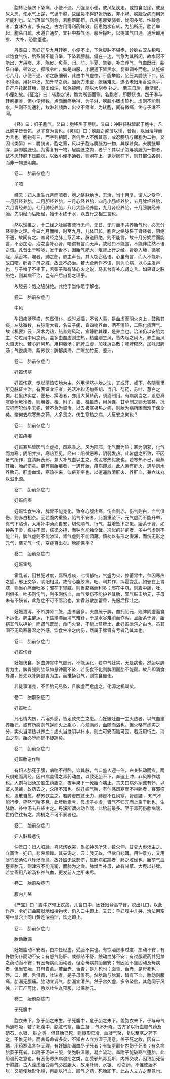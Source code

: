 <!-- { "loadSidebar": true } -->
　　胞转证候脐下急痛，小便不通。凡强忍小便，或风急疾走，或饱食忍尿，或忍尿入房，使水气上逆，气逼于胞，故屈戾不得舒张所致，非小肠、膀胱受病而用药所能利也。法当落其气则愈，若胞落即殂。凡病患禀受弱者，忧闷多郁、性躁急者，食味浓者，多有之。古方用滑利药鲜效。因思胞水自转，为胎所压，胎若举起，胞系自疏，水道自通矣，宜补中益气汤。服后探吐，以提其气自通。通后即用参、 大补，恐胎堕也。

　　丹溪曰：有妇妊孕九月转胞，小便不出，下急脚肿不堪步，诊脉右涩左稍和，此饱食气伤，胎系弱不能自举，下坠着膀胱，偏在一边，气急为其所闭，故水窍不能出，方用参、术、陈皮、炙草、归、芍、半夏、生姜，补血养气，气血既旺，胎系自举，顿饮之，探喉令吐，如是四服，小便通下皆黑水，复重调补而愈。又妊娠七八月，小便不通，诊之脉细弱，此由中气虚怯，不能举胎，胎压其膀胱下口，因不得溺，用补中汤，加升举之药。因药力未至，胀痛难忍，遂令老妇用香油涂手，自产户托起其胎，溺出如注，胀急顿解，随以大剂参 补之。 至三日后，胎渐起，小便如故。《证治》曰：转胞之说，胞为所逼而侧，名胞者，即膀胱也。然子淋与转胞相类，但小便频数，点滴而痛地得，为子淋，膀胱小肠虚热也。虚则不能制水，热则不能通利，故淋若频数，出少不痛者，为转胞，间有微痛，终与子淋不同。

　　《经》曰：妇子胞气。又曰：胞移热于膀胱。又曰：冲脉任脉皆起于胞中。凡此胞字皆音包，以子宫为言也。《灵枢》曰：膀胱之胞薄以懦，音抛，以当溲脬而为言也。胞物有三，而字则相同，奈何后人不解其意，或忍膀胱与尿胞为二物，又因《类纂》曰：膀胱者，胞之室，反以子胞与膀胱为一物，其误甚矣。夫膀胱即脬，脬即膀胱也。为得复有一物，居膀胱之内，者乎？其以子胞与膀胱为一物者，试不思转胞下压膀胱，以致小便不通者，则胞在上，更膀胱在下，则其部位各别，而非一物更明矣。

　　卷二　胎前杂症门

　　子喑

　　经云：妇人重生九月而喑者，胞之络脉绝也，无治，当十月复。谓人之受孕，一月肝经养胎，二月胆经养胎，三月心经养胎，四月小肠经养胎，五月脾经养胎，六月胃经养胎，七月肺经养胎，八月大肠经养胎，九月肾经养胎，十月膀胱经养胎。先阴经而后阳经，始于木终于水，以五行之相生言也。

　　然以理推之，十二经之脉昼夜流行无间，无日、无时而不共养胎气也，必无分经养胎之理。今曰九月而喑，时至九月，儿体已长，胞宫之络脉系于肾经者，阻绝不通，故间有之。盖肾经之脉上系舌本，脉道阻绝，则不能言，故十月分娩后而能言，不必加治，治之当补心肾。喑谓有言而无声，故经曰不能言，不能非绝然不语之谓。凡音出于喉咙，发于舌本，因胎气肥大，阻肾上行之经。肾脉入肺，循喉咙，系舌本。喉者，肺之部，肺主声音。其人窃窃私语，心虽有言，而人不能听，故曰喑。肺肾子母之脏，故云不必治。若大全解作不语，则为心病，以心主发声也，与子喑了不相干，若张子和有降心火之说，马玄台有补心肾之言。如果肾之脉络绝，则其病不治，岂有产后自复之理乎。

　　故经云：胞之络脉绝。此绝字当作阻字解也。

　　卷二　胎前杂症门

　　中风

　　孕妇痰涎壅盛，忽然僵仆，或时发搐，不省人事，是血虚而阴火炎上，鼓动其痰，左脉微数，右脉滑大者，名曰子痫，宜四物养血，酒芩清热，二陈化痰理气。故《机要》云：风木为热，热甚则风动，宜静胜其燥，是养血也。治法仍以安胎为主，勿过用中风之药。盖多由血虚则生热，热盛则生风，皆内起之风火，养血而风火自灭也。若心肝风热，用钩藤汤；肝脾血虚，加味逍遥散；肝脾郁怒，加味归脾汤；气逆痰滞，紫苏饮；脾郁痰滞，二陈加竹沥、姜汁。

　　卷二　胎前杂症门

　　妊娠伤寒

　　妊娠伤寒，专以清热安胎为主，外用涂脐护胎之法，其或汗、或下，各随表里所见脉证主治。有表证宜汗者，羌活冲和汤加柴胡、当归、芍药、苏叶、葱白之类。若里热实症，便秘、躁渴者，亦用大黄转药，须酒制用。有病病当之，设患真寒脉伏厥冷者，则用姜、桂、附子。姜、桂虽热，用黄连、甘草制之则无害矣。况应犯而犯似乎无犯，若不急为调治，以去极寒极热之病，则胎为病所困而难于保全矣。奈何去病寒热之药，人多畏之，伤生寒热之病，人反安之何也？

　　卷二　胎前杂症门

　　妊娠疟疾

　　妊娠寒热皆因气血虚损，风寒乘之。风为阳邪，化气而为热；寒为阴邪，化气而为寒；阴阳并挟，寒热互见。经曰：阳微恶寒，阴弱发热。此皆虚之所致，不因暑气所作，宜清解表邪，兼大补气血以主之，勿泥寒热假象也。若寒热不已，熏蒸其胎，胎必伤矣。更有患胎疟者，一遇有胎，疟病即发。此人素有肝火，遇孕则水养胎元，肝虚血燥，寒热往来，似疟非疟也，以逍遥散清肝火、养肝血，兼六味丸以滋化源。

　　卷二　胎前杂症门

　　妊娠痢疾

　　妊娠饮食生冷，脾胃不能克化，致令心腹疼痛。伤血则赤，伤气则白，血气俱伤，则赤白相杂。至若腹内重坠，胎气不安者，此腹重坠下，元气虚而不能升举，真气下陷也，大用补中汤而自安，切勿顺气、行气，益增坠下之患。胎系于肾，如钟系于梁，栋柱不固，栋梁必挠，而钟岂能独全哉。况似痢非痢者，多中气虚则不能上升，脾气虚则不能渗湿，肾气虚则不能闭藏。慎勿以有形之假滞，而伤无形之元气，至元气一伤，变症百出矣。胎能保乎？

　　卷二　胎前杂症门

　　妊娠霍乱

　　霍乱者，因甘肥过度，腐积成痰，七情郁结，气盛为火，停蓄胃中，乍因寒热之感，邪正交争，阴阳相混，故令心腹绞痛，吐、利并作，挥霍变乱。如邪在上胃脘，则当心痛而吐多；邪在下胃脘，则当脐痛而利多；邪在中脘，则腹中痛，吐、利俱多。吐多则伤气，利多则伤血，血气受伤不能护养其胎，邪气鼓击胎元，子母未有不殒者，此危症不可不亟治也，宜香苏散加藿香，先服后探吐之。

　　妊娠泄泻，不外脾肾二脏，虚者居多。夫血统于脾，血拥胎元，则脾阴虚而食不运化。脾主健运，下焦壅滞而清气难舒，于是水谷难消而作泻。且胎系于肾，胎窃其气以拥护，而肾气既弱，命门火衰，不能上蒸脾土，此妊娠泄泻之由也。虽其间不无风寒暑湿之外感，饮食生冷之内伤，然属于脾肾有亏者乃其本也。

　　卷二　胎前杂症门

　　妊娠伤食

　　妊娠伤食，多由脾胃中气虚弱，不能运化，若中气壮实，无是病也。然胎以脾胃为主，脾胃强则胎系如悬钟而不坠，若伤食不化则脾困而胎不能固。故凡即消食导滞，皆先以补脾健胃为主，而推扬谷气，则饮食自化。

　　若徒事消克，不但胎元易坠，且脾虚而愈虚之，化源之机竭矣。

　　卷二　胎前杂症门

　　妊娠吐血

　　凡七情内伤，六淫外感，皆足致失血之患。而妊娠吐血一主火热者，以气血壅养胎元，或有所感则气逆而火上乘心，心烦满闷，血随而溢也。但火略有虚实之分，实火当清热以养血；虚火当滋阴以补水，则血可安而胎可固。若泛用行血、消血之剂，胎必堕而祸不旋踵矣。

　　卷二　胎前杂症门

　　妊娠胎逆作喘

　　有妇人胎死于腹，病喘不得卧，诊其脉，气口盛人迎一倍，左关弦动而疾，两尺俱短而离经，因曰病盖得之毒药动血，以致死胎不下，奔迫上冲，非风寒作喘也。大剂芎归汤加催生药服之，夜半果下一死胎而喘止。其夫曰病外家诚有怀，以室人见嫉，故药去之，众所不知也。然妊娠气喘，有乍感风寒而不得卧者，客邪盛也，发散自愈，参苏饮主之。若脾虚四肢无力，肺虚不任风寒，肾虚腰 ，短气不能行步，猝然气喘不息，此脾肺素亏，母虚子亦虚，肾气不归元而上乘于肺也，生脉散、补中汤去升柴主之。丹溪所谓火动作喘，此胎前最多。至于毒药伤胎病喘，世俗往往有之，病机之不可不察者也。

　　卷二　胎前杂症门

　　妇人脏躁悲伤

　　仲景曰：妇人脏躁，喜悲伤欲哭，象如神灵所凭，数欠伸，甘麦大枣汤主之。立斋治一妊妇，悲哀烦躁。其夫询之，云：我无故，但欲自悲耳。用仲景方，又用淡竹茹汤佐八珍汤而愈。故妊娠无故悲伤，属肺病脏躁者，肺之脏燥也，胎前气血壅养胎元，则津液不能充润，而肺为之燥。肺燥当补母，故有甘草、大枣以补脾。若立斋用八珍汤补养气血，更发前人之所未尽。

　　卷二　胎前杂症门

　　腹内儿哭

　　《产宝》曰：腹中脐带上疙瘩，儿含口中，因妊妇登高举臂，脱出儿口，以此作声，令妊妇曲腰就地如拾物状，仍入口中即止。又云：孕妇腹中儿哭，治法用空房中鼠穴土同川黄连浓煎汁，饮之即止。

　　卷二　胎前杂症门

　　胎动胎漏

　　妊娠胎动不安者，由冲任经虚，受胎不实也。有饮酒房事过度、损动不安；有忤触伤仆而动不安；有怒气伤肝、或郁结不舒，触动血脉不安；有过服暖药并犯禁之药动而不安；有因母病而胎动者，但治母病其胎自安；有因胎不坚固动及母病者，但当安胎，其母自愈。若面赤、舌青，是儿死也；面青、舌赤，是母死也；唇、口、面、舌俱青，吐沫者，是子母俱死。然胎动与胎漏，皆有下血，胎动则腹痛，胎漏无腹痛。胎动宜调气，胎漏宜清热。然子宫久虚，多令坠胎，其危同于风烛，非正产可比，急以杜仲丸预服，以保胎元。

　　卷二　胎前杂症门

　　子死腹中

　　胞衣未下，急于胎之未生。子死腹中，危于胎之未下。盖胞衣未下，子与母气尚通呼吸，若子死腹中，胞脏气寒，胎血凝 ，气不升降。古方多以行血顺气药及硝石、水银、 砂之类。但其胎已死，则躯形已冷，血凝气聚，复以至寒之药下之，不惟无益，而害母命者多矣，不知古人立方深于用意。盖子死之故，因有二端，用药寒温各存至理，有妊娠胎漏血尽子死者；有坠堕颠仆内伤子死者；有久病胎萎子死者。以附子汤进三服，使胞脏温暖，凝血流动。盖附子能破寒气堕胎，此用温药之意也。有因伤寒热病温疟之类，胎受邪热毒瓦斯，内外交攻，因致胎死留于胞脏。古人深虑胎受毒气必然胀大，故用朴硝、水银、 砂之药，不惟使胎不胀，又能使胎形化烂，再副以行血、顺气之药，死胎即下。此古人立方之至意也。

